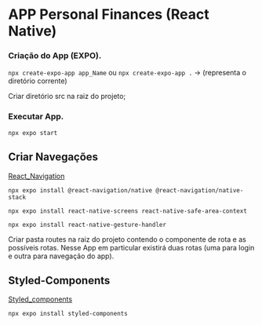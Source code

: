 # APP Personal Finances (React Native)

### Criação do App (EXPO).
`npx create-expo-app app_Name` ou `npx create-expo-app .` -> (representa o diretório corrente)

Criar diretório src na raiz do projeto;

### Executar App.
`npx expo start`

## Criar Navegações
[React_Navigation](https://reactnavigation.org/)


`npx expo install @react-navigation/native @react-navigation/native-stack`

`npx expo install react-native-screens react-native-safe-area-context`

`npx expo install react-native-gesture-handler`

Criar pasta routes na raiz do projeto contendo o componente de rota e as possíveis rotas. Nesse App em particular existirá duas rotas (uma para login e outra para navegação do app).

## Styled-Components
[Styled_components](https://styled-components.com/docs/basics)

`npx expo install styled-components`


